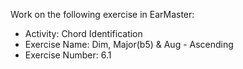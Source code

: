 Work on the following exercise in EarMaster:
- Activity: Chord Identification
- Exercise Name: Dim, Major(b5) & Aug - Ascending
- Exercise Number: 6.1
